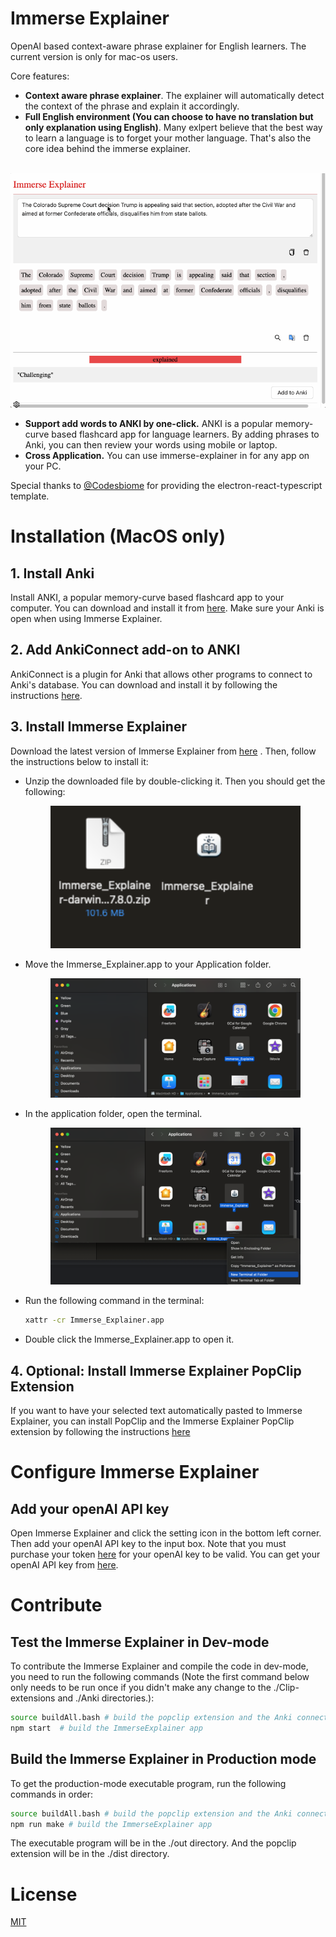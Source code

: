 # Immerse Explainer

OpenAI based context-aware phrase explainer for English learners. The current version is only for mac-os users.

Core features:
- **Context aware phrase explainer**. The explainer will automatically detect the context of the phrase and explain it accordingly. 
- **Full English environment (You can choose to have no translation but only explanation using English)**. Many exlpert believe that the best way to learn a language is to forget your mother language. That's also the core idea behind the immerse explainer. 


<br>
<img src="./assets/images/example.gif" alt='example usage'/>

- **Support add words to ANKI by one-click.** ANKI is a popular memory-curve based flashcard app for language learners. By adding phrases to Anki, you can then review your words using mobile or laptop.
- **Cross Application.** You can use immerse-explainer in for any app on your PC.

Special thanks to [@Codesbiome](https://github.com/codesbiome) for providing the electron-react-typescript template.

# Installation (MacOS only)
## 1. Install Anki
Install ANKI, a popular memory-curve based flashcard app to your computer. You can download and install it from [here](https://apps.ankiweb.net/). Make sure your Anki is open when using Immerse Explainer.
## 2. Add AnkiConnect add-on to ANKI
AnkiConnect is a plugin for Anki that allows other programs to connect to Anki's database. You can download and install it by following the instructions [here](https://ankiweb.net/shared/info/2055492159).
## 3. Install Immerse Explainer
Download the latest version of Immerse Explainer from [here](https://github.com/iq180fq200/ImmerseExplainer/releases/download/v0.1/Immerse_Explainer-darwin-arm64-7.8.0.zip) . Then, follow the instructions below to install it:
- Unzip the downloaded file by double-clicking it. Then you should get the following:
  <p align="center">
      <img width="400" alt="image" src="./assets/images/unzip.png">
  </p>
- Move the Immerse_Explainer.app to your Application folder.
    <p align="center">
        <img width="400" alt="image" src="./assets/images/app_dir.png">
    </p>
- In the application folder, open the terminal.
    <p align="center">
        <img width="400" alt="image" src="./assets/images/openTerminal.png">
    </p>
- Run the following command in the terminal:
    ```bash
    xattr -cr Immerse_Explainer.app
    ```
- Double click the Immerse_Explainer.app to open it.
## 4. Optional: Install Immerse Explainer PopClip Extension
If you want to have your selected text automatically pasted to Immerse Explainer, you can install PopClip and the Immerse Explainer PopClip extension by following the instructions [here](./PopClip.md)
<br>

# Configure Immerse Explainer
## Add your openAI API key
Open Immerse Explainer and click the setting icon in the bottom left corner. Then add your openAI API key to the input box. Note that you must purchase your token [here](https://platform.openai.com/usage) for your openAI key to be valid. You can get your openAI API key from [here](https://platform.openai.com/api-keys).

# Contribute
## Test the Immerse Explainer in Dev-mode
To contribute the Immerse Explainer and compile the code in dev-mode, you need to run the following commands (Note the first command below only needs to be run once if you didn't make any change to the ./Clip-extensions and ./Anki directories.):

```bash
source buildAll.bash # build the popclip extension and the Anki connector. 
npm start  # build the ImmerseExplainer app
```
## Build the Immerse Explainer in Production mode
To get the production-mode executable program, run the following commands in order:
```bash
source buildAll.bash # build the popclip extension and the Anki connector
npm run make # build the ImmerseExplainer app
```
The executable program will be in the ./out directory. And the popclip extension will be in the ./dist directory.

# License
[MIT](https://choosealicense.com/licenses/mit/)